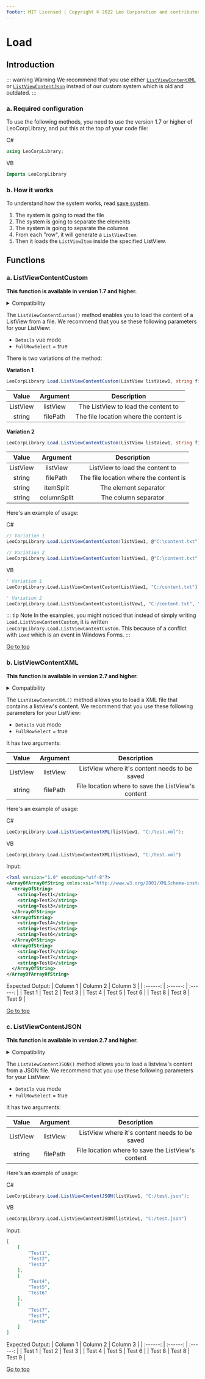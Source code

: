 ```yaml
---
footer: MIT Licensed | Copyright © 2022 Léo Corporation and contributors
---
```

# Load
## Introduction
::: warning Warning
We recommend that you use either [`ListViewContentXML`](#b-listviewcontentxml) or [`ListViewContentJson`](#c-listviewcontentjson) instead of our custom system which is old and outdated.
:::
### a. Required configuration

To use the following methods, you need to use the version 1.7 or higher of LeoCorpLibrary, and put this at the top of your code file:

C#

~~~ cs
using LeoCorpLibrary;
~~~

VB

~~~ vb
Imports LeoCorpLibrary
~~~
### b. How it works
To understand how the system works, read [save system](/save-in-a-file). 

1. The system is going to read the file
2. The system is going to separate the elements
3. The system is going to separate the columns
4. From each "row", it will generate a `ListViewItem`.
5. Then it loads the `ListViewItem` inside the specified ListView.
## Functions
### a. ListViewContentCustom
**This function is available in version 1.7 and higher.**

<details>
<summary>Compatibility</summary>

| Frameworks | LeoCorpLibrary | LeoCorpLibrary.Core |
| :-----: | :----------------: | :---------------------: |
| .NET 6 | ✔ | ❌ |
| .NET 5 | ✔ | ❌ |
| .NET Core 3.1 | ✔ | ❌ |
| .NET Framework 4.5 | ✔ | ❌ |


</details>

The `ListViewContentCustom()` method enables you to load the content of a ListView from a file.
We recommend that you se these following parameters for your ListView:

- ``Details`` vue mode
- ``FullRowSelect`` = true

There is two variations of the method:

**Variation 1**

~~~ cs
LeoCorpLibrary.Load.ListViewContentCustom(ListView listView1, string filePath) {...}
~~~

| Value | Argument | Description |
| :----: | :-------: | :---------: |
| ListView | listView | The ListView to load the content to |
| string | filePath | The file location where the content is |

**Variation 2**

~~~ cs
LeoCorpLibrary.Load.ListViewContentCustom(ListView listView1, string filePath, string itemSplit, string columnSplit) {...}
~~~

| Value | Argument | Description |
| :----: | :-------: | :---------: |
| ListView | listView | ListView to load the content to |
| string | filePath | The file location where the content is |
| string | itemSplit | The element separator |
| string | columnSplit | The column separator |

Here's an example of usage:

C#

~~~ cs
// Variation 1
LeoCorpLibrary.Load.ListViewContentCustom(listView1, @"C:\content.txt");

// Variation 2
LeoCorpLibrary.Load.ListViewContentCustom(listView1, @"C:\content.txt", "/*E*/", "/*C*/");
~~~

VB

~~~ vb
' Variation 1
LeoCorpLibrary.Load.ListViewContentCustom(ListView1, "C:/content.txt")

' Variation 2
LeoCorpLibrary.Load.ListViewContentCustom(ListVew1, "C:/content.txt", "/*E*/", "/*C*/")
~~~

::: tip Note
In the examples, you might noticed that instead of simply writing `Load.ListViewContentCustom`, it is written `LeoCorpLibrary.Load.ListViewContentCustom`. This because of a conflict with `Load` which is an event in Windows Forms.
:::

[Go to top](#load)
### b. ListViewContentXML
**This function is available in version 2.7 and higher.**

<details>
<summary>Compatibility</summary>

| Frameworks | LeoCorpLibrary | LeoCorpLibrary.Core |
| :-----: | :----------------: | :---------------------: |
| .NET 6 | ✔ | ❌ |
| .NET 5 | ✔ | ❌ |
| .NET Core 3.1 | ✔ | ❌ |
| .NET Framework 4.5 | ✔ | ❌ |

</details>

The `ListViewContentXML()` method allows you to load a XML file that contains a listview's content.
We recommend that you use these following parameters for your ListView:

- ``Details`` vue mode
- ``FullRowSelect`` = true

It has two arguments:

| Value | Argument | Description |
| :----: | :-------: | :---------: |
| ListView | listView | ListView where it's content needs to be saved |
| string | filePath | File location where to save the ListView's content |

Here's an example of usage:

C#

~~~ cs
LeoCorpLibrary.Load.ListViewContentXML(listView1, "C:/test.xml");
~~~

VB

~~~ vb
LeoCorpLibrary.Load.ListViewContentXML(listView1, "C:/test.xml")
~~~
Input:
~~~ xml
<?xml version="1.0" encoding="utf-8"?>
<ArrayOfArrayOfString xmlns:xsi="http://www.w3.org/2001/XMLSchema-instance" xmlns:xsd="http://www.w3.org/2001/XMLSchema">
  <ArrayOfString>
    <string>Test1</string>
    <string>Test2</string>
    <string>Test3</string>
  </ArrayOfString>
  <ArrayOfString>
    <string>Test4</string>
    <string>Test5</string>
    <string>Test6</string>
  </ArrayOfString>
  <ArrayOfString>
    <string>Test7</string>
    <string>Test7</string>
    <string>Test8</string>
  </ArrayOfString>
</ArrayOfArrayOfString>
~~~
Expected Output:
| Column 1 | Column 2 | Column 3 |
| :------: | :------: | :------: |
| Test 1 | Test 2 | Test 3 |
| Test 4 | Test 5 | Test 6 |
| Test 8 | Test 8 | Test 9 |

[Go to top](#load)
### c. ListViewContentJSON
**This function is available in version 2.7 and higher.**

<details>
<summary>Compatibility</summary>

| Frameworks | LeoCorpLibrary | LeoCorpLibrary.Core |
| :-----: | :----------------: | :---------------------: |
| .NET 6 | ✔ | ❌ |
| .NET 5 | ✔ | ❌ |
| .NET Core 3.1 | ✔ | ❌ |
| .NET Framework 4.5 | ❌ | ❌ |


</details>

The `ListViewContentJSON()` method allows you to load a listview's content from a JSON file.
We recommend that you use these following parameters for your ListView:

- ``Details`` vue mode
- ``FullRowSelect`` = true

It has two arguments:

| Value | Argument | Description |
| :----: | :-------: | :---------: |
| ListView | listView | ListView where it's content needs to be saved |
| string | filePath | File location where to save the ListView's content |

Here's an example of usage:

C#

~~~ cs
LeoCorpLibrary.Load.ListViewContentJSON(listView1, "C:/test.json");
~~~

VB

~~~ vb
LeoCorpLibrary.Load.ListViewContentJSON(listView1, "C:/test.json")
~~~
Input:
~~~ json
[
    [
        "Test1",
        "Test2",
        "Test3"
    ],
    [
        "Test4",
        "Test5",
        "Test6"
    ],
    [
        "Test7",
        "Test7",
        "Test8"
    ]
]
~~~
Expected Output:
| Column 1 | Column 2 | Column 3 |
| :------: | :------: | :------: |
| Test 1 | Test 2 | Test 3 |
| Test 4 | Test 5 | Test 6 |
| Test 8 | Test 8 | Test 9 |

[Go to top](#load)
